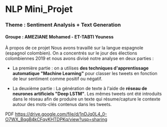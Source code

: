 # NLP Mini_Projet 
### Theme : Sentiment Analysis + Text Generation 
#### Groupe : AMEZIANE Mohamed - ET-TABTI Youness 

À propos de ce projet
Nous avons travaillé sur la langue espagnole (espagnol colombien). On a concentrés sur le jour des élections colombiennes 2019 et nous avons divisé notre analyse en deux parties :

- La première partie : on a utilises **des techniques d'apprentissage automatique "Machine Learning"** pour classer les tweets en fonction de leur sentiment comme positif ou négatif.

- La deuxième partie : La génération de texte à l'aide de **réseau de neurones artificiels "Deep LSTM"**.
Les mêmes tweets ont été introduits dans le réseau afin de produire un texte qui résume/capture le contexte autour des mots-clés contenus dans les tweets. 




PDF
https://drive.google.com/file/d/1nDJq0L4_0-O7WX_BqgB4kCFqyKHTDPKq/view?usp=sharing

